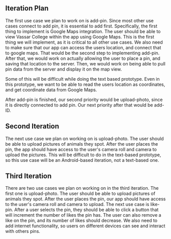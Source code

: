 ## Iteration Plan
The first use case we plan to work on is add-pin. Since most other use cases connect
to add pin, it is essential to add first. Specifically, the first thing to implement
is Google Maps integration. The user should be able to view Vassar College within the app
using Google Maps. This is the first thing we will implement, as it is critical to 
all other use cases. We also need to make sure that our app can access the users location,
and connect that to google maps. That would be the second step to implementing add-pin. After that,
we would work on actually allowing the user to place a pin, and saving that
location to the server. Then, we would work on being able to pull pin data from the server and 
display it on the map view. 

Some of this will be difficult while doing the text based prototype. Even in this prototype, we want to be able to read
the users location as coordinates, and get coordinate data
from Google Maps.

After add-pin is finished, our second priority would be upload-photo,
since it is directly connected to add pin. Our next priority after that
would be add-ID.

## Second Iteration
The next use case we plan on working on is upload-photo. The user should be able to upload pictures of animals
they spot. After the user places the pin, the app should have access to the user's camera roll and camera to upload the pictures.
This will be difficult to do in the text-based prototype, so this use case will be an Android-based iteration, 
not a text-based one. 

## Third Iteration 
There are two use cases we plan on working on in the third iteration. The first one is upload-photo. 
The user should be able to upload pictures of animals they spot. After the user places the pin, our app should have 
access to the user's camera roll and camera to upload. The next use case is like-pin. After a user selects the pin, 
they should be able to click a button that will increment the number of likes the pin has. The user can also remove
a like on the pin, and its number of likes should decrease. We also need to add internet functionality, so users on
different devices can see and interact with others pins.


